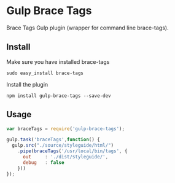 Gulp Brace Tags
===============
Brace Tags Gulp plugin (wrapper for command line brace-tags).

Install
-------
Make sure you have installed brace-tags
```
sudo easy_install brace-tags
```
Install the plugin
```
npm install gulp-brace-tags --save-dev
```

Usage
-----
```javascript
var braceTags = require('gulp-brace-tags');

gulp.task('braceTags',function() {
  gulp.src("./source/styleguide/html/")
    .pipe(braceTags('/usr/local/bin/tags', {
      out     : './dist/styleguide/',
      debug   : false
    }))
});
```